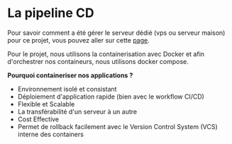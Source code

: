 # La pipeline CD

Pour savoir comment a été gérer le serveur dédié (vps ou serveur maison) pour ce projet, vous pouvez aller sur cette [page](./vps.md).

Pour le projet, nous utilisons la containerisation avec Docker et afin d'orchestrer nos containeurs, nous utilisons docker compose.

**Pourquoi containeriser nos applications ?**

- Environnement isolé et consistant
- Déploiement d'application rapide (bien avec le workflow CI/CD)
- Flexible et Scalable
- La transférabilité d'un serveur à un autre
- Cost Effective
- Permet de rollback facilement avec le Version Control System (VCS) interne des containers

